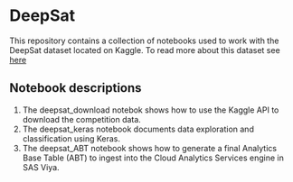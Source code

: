# DeepSat
This repository contains a collection of notebooks used to work with the DeepSat dataset located on Kaggle. To read more about this dataset see [here](https://www.kaggle.com/crawford/deepsat-sat6)
## Notebook descriptions  
1. The deepsat_download notebok shows how to use the Kaggle API to download the competition data. 
2. The deepsat_keras notebook documents data exploration and classification using Keras. 
3. The deepsat_ABT notebook shows how to generate a final Analytics Base Table (ABT) to ingest into the Cloud Analytics Services engine in SAS Viya.
